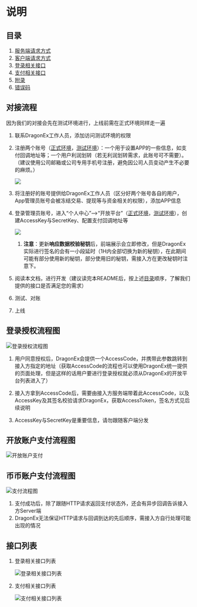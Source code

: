 # 说明

## 目录

1. [服务端请求方式](./1.服务端请求方式.md)
2. [客户端请求方式](./2.客户端请求方式.md)
3. [登录相关接口](./3.登录相关接口.md)
4. [支付相关接口](./4.支付相关接口.md)
5. [附录](./5.附录.md)
6. [错误码](./6.错误码.md)

## 对接流程

因为我们的对接会先在测试环境进行，上线前需在正式环境同样走一遍

1. 联系DragonEx工作人员，添加访问测试环境的权限

2. 注册两个账号（[正式环境](https://dragonex.co/zh-hans/account/register)，[测试环境](https://test.dragonex.co/zh-hans/account/register)）：一个用于设置APP的一些信息，如支付回调地址等；一个用户利润划转（若无利润划转需求，此账号可不需要）。（建议使用公司邮箱或公司专用手机号注册，避免因公司人员变动产生不必要的麻烦。）
   
    ![](./images/注册.png)

3. 将注册好的账号提供给DragonEx工作人员（区分好两个账号各自的用户，App管理员账号会被冻结交易、提现等与资金相关的权限），添加APP信息

4. 登录管理员账号，进入“个人中心”-->“开放平台”（[正式环境](https://dragonex.co/zh-hans/asset/open/app)，[测试环境](https://test.dragonex.co/zh-hans/asset/open/app)），创建AccessKey与SecretKey、配置支付回调地址等

    ![](./images/配置APP信息.png)

    1. **注意**：更新**响应数据校验秘钥**后，前端展示会立即修改，但是DragonEx实际进行签名的会有一小段延时（1H内全部切换为新的秘钥），在此期间可能有部分使用新的秘钥，部分使用旧的秘钥，需接入方在更改秘钥时注意下。

5. 阅读本文档，进行开发（建议读完本README后，按上述[目录](#目录)顺序，了解我们提供的接口是否满足您的需求）

6. 测试、对账

7. 上线


## 登录授权流程图

![**登录授权流程图**](./images/DragonEx开放平台-登录授权流程图.png)

 1. 用户同意授权后，DragonEx会提供一个AccessCode，并携带此参数跳转到接入方指定的地址（获取AccessCode的流程也可以使用DragonEx统一提供的页面处理，但是这样的话用户要进行登录授权就必须从DragonEx的开放平台列表进入了）

 2. 接入方拿到AccessCode后，需要由接入方服务端带着此AccessCode，以及AccessKey及其签名校验请求DragonEx，获取AccessToken，签名方式见后续说明

 3. AccessKey与SecretKey是重要信息，请勿跟随客户端分发

## 开放账户支付流程图

![开放账户支付](./images/DragonEx开放平台-开放账户支付流程图.png)

## 币币账户支付流程图

![支付流程图](./images/DragonEx开放平台-币币账户支付流程图.png)

 1. 支付成功后，除了跟随HTTP请求返回支付状态外，还会有异步回调告诉接入方Server端
 2. DragonEx无法保证HTTP请求与回调到达的先后顺序，需接入方自行处理可能出现的情况


## 接口列表

1. 登录相关接口列表
   
    ![登录相关接口列表](./images/login_apis.svg)

2. 支付相关接口列表
   
    ![支付相关接口列表](./images/payment_apis.svg)